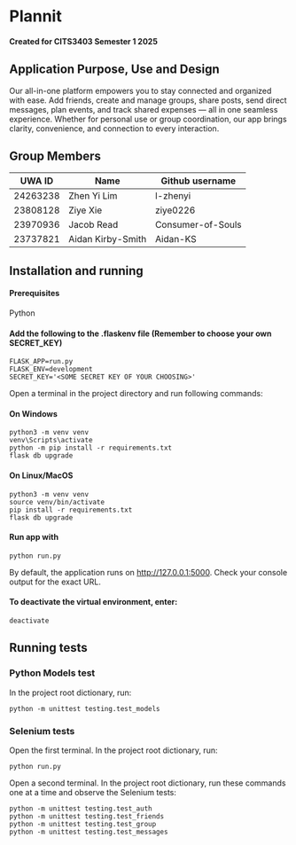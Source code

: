 # Plannit
#### Created for CITS3403 Semester 1 2025
## Application Purpose, Use and Design
Our all-in-one platform empowers you to stay connected and organized with ease. Add friends, create and manage groups, share posts, send direct messages, plan events, and track shared expenses — all in one seamless experience. Whether for personal use or group coordination, our app brings clarity, convenience, and connection to every interaction.

## Group Members
| UWA ID  | Name | Github username |
| ----------- | ----------- | ----------- |
| 24263238 | Zhen Yi Lim | l-zhenyi |
| 23808128 | Ziye Xie | ziye0226 |
| 23970936 | Jacob Read | Consumer-of-Souls |
| 23737821 | Aidan Kirby-Smith | Aidan-KS |

## Installation and running 
#### Prerequisites
Python

#### **Add the following to the .flaskenv file (Remember to choose your own SECRET_KEY)**
```
FLASK_APP=run.py
FLASK_ENV=development
SECRET_KEY='<SOME SECRET KEY OF YOUR CHOOSING>'
```

Open a terminal in the project directory and run following commands:
#### On Windows
```
python3 -m venv venv
venv\Scripts\activate
python -m pip install -r requirements.txt
flask db upgrade
```
#### On Linux/MacOS
```
python3 -m venv venv
source venv/bin/activate
pip install -r requirements.txt
flask db upgrade
```

#### Run app with
```
python run.py
```
By default, the application runs on http://127.0.0.1:5000. Check your console output for the exact URL.

#### To deactivate the virtual environment, enter:
```
deactivate
```


## Running tests
### Python Models test
In the project root dictionary, run:
```
python -m unittest testing.test_models
```

### Selenium tests
Open the first terminal. In the project root dictionary, run:
 ```
python run.py
```
Open a second terminal. In the project root dictionary, run these commands one at a time and observe the Selenium tests:
```
python -m unittest testing.test_auth
python -m unittest testing.test_friends
python -m unittest testing.test_group
python -m unittest testing.test_messages
```
